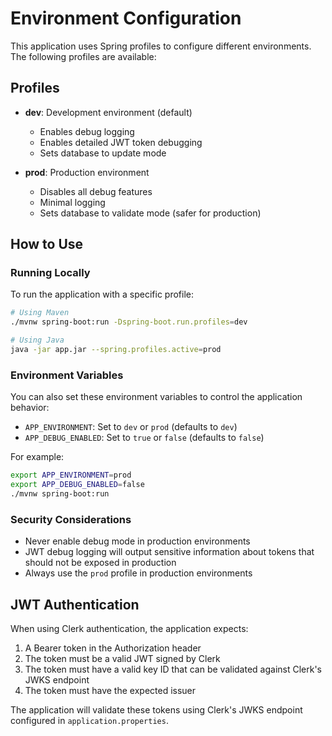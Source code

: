 # Environment Configuration

This application uses Spring profiles to configure different environments. The following profiles are available:

## Profiles

- **dev**: Development environment (default)
  - Enables debug logging
  - Enables detailed JWT token debugging
  - Sets database to update mode

- **prod**: Production environment
  - Disables all debug features
  - Minimal logging
  - Sets database to validate mode (safer for production)

## How to Use

### Running Locally

To run the application with a specific profile:

```bash
# Using Maven
./mvnw spring-boot:run -Dspring-boot.run.profiles=dev

# Using Java
java -jar app.jar --spring.profiles.active=prod
```

### Environment Variables

You can also set these environment variables to control the application behavior:

- `APP_ENVIRONMENT`: Set to `dev` or `prod` (defaults to `dev`)
- `APP_DEBUG_ENABLED`: Set to `true` or `false` (defaults to `false`)

For example:

```bash
export APP_ENVIRONMENT=prod
export APP_DEBUG_ENABLED=false
./mvnw spring-boot:run
```

### Security Considerations

- Never enable debug mode in production environments
- JWT debug logging will output sensitive information about tokens that should not be exposed in production
- Always use the `prod` profile in production environments

## JWT Authentication

When using Clerk authentication, the application expects:

1. A Bearer token in the Authorization header
2. The token must be a valid JWT signed by Clerk
3. The token must have a valid key ID that can be validated against Clerk's JWKS endpoint
4. The token must have the expected issuer

The application will validate these tokens using Clerk's JWKS endpoint configured in `application.properties`. 